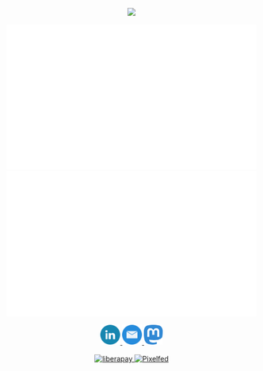 <p align="center">
    <a href="https://www.youtube.com/watch?v=bxqLsrlakK8">
        <img src="https://img.shields.io/badge/%F0%9F%91%8B-HI%20THERE-orange?style=for-the-badge&labelColor=666666" height="40"/>
    </a>
</p>


<!--
**jmrplens/jmrplens** is a ✨ _special_ ✨ repository because its `README.md` (this file) appears on your GitHub profile.

Here are some ideas to get you started:

- 🔭 I’m currently working on ...
- 🌱 I’m currently learning ...
- 👯 I’m looking to collaborate on ...
- 🤔 I’m looking for help with ...
- 💬 Ask me about ...
- 📫 How to reach me: ...
- 😄 Pronouns: ...
- ⚡ Fun fact: ...
-->
<p align="center">
<a href="https://www.youtube.com/watch?v=bxqLsrlakK8">
    <picture>
        <source media="(prefers-color-scheme: dark)" srcset="generated/overview.svg#gh-dark-mode-only">
        <img src="generated/overview.svg#gh-light-mode-only">
    </picture>
    <picture>
        <source media="(prefers-color-scheme: dark)" srcset="generated/languages.svg#gh-dark-mode-only">
        <img src="generated/languages.svg#gh-light-mode-only">
    </picture>
</a>
</p>
<p align="center">
    <a href="https://www.linkedin.com/in/jmrplens/">
        <img src="icons/linkedin.svg" alt="LinkedIn" height="40" />
    </a>
    <a href="mailto:jmrplens@gmail.com">
        <img src="icons/mailicon.svg" alt="E-Mail" height="40" />
    </a>
   <!-- <a href="https://twitter.com/jmrplens">
        <img src="icons/twitter.svg" alt="Twitter" height="40" />
    </a> -->
    <a rel="me" href="https://mstdn.jmrp.io/@jmrplens" title="Mastodon">
        <img src="icons/mastodon.svg" alt="Mastodon" height="40" />
    </a>
    <!--<a rel="me" href="https://pixel.jmrp.io/jmrplens" title="Pixelfed">
        <img src="icons/pixelfedr.svg" alt="Pixelfed" height="40" />
    </a> -->
    <br><br>
    <a rel="me" href="https://liberapay.com/jmrplens/donate" title="liberapay">
        <img src="https://liberapay.com/assets/widgets/donate.svg" alt="liberapay" height="25" />
    </a>
    <a rel="me" href="https://ko-fi.com/X8X147IR3" title="ko-fi">
        <img src="https://ko-fi.com/img/githubbutton_sm.svg" alt="Pixelfed" height="25" />
    </a>
</p>
